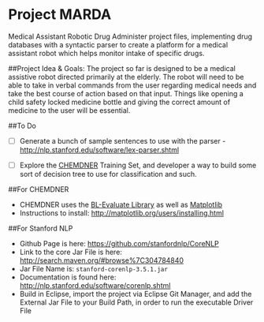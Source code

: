 # Project MARDA
Medical Assistant Robotic Drug Administer project files, implementing drug databases with a syntactic parser to create a platform for a medical assistant robot which helps monitor intake of specific drugs.


##Project Idea & Goals:
The project so far is designed to be a medical assistive robot directed primarily at the elderly. The robot will need to be able to take in verbal commands from the user regarding medical needs and take the best course of action based on that input. Things like opening a child safety locked medicine bottle and giving the correct amount of medicine to the user will be essential.

##To Do
- [ ] Generate a bunch of sample sentences to use with the parser - http://nlp.stanford.edu/software/lex-parser.shtml
- [ ] Explore the [CHEMDNER](http://mldata.org/repository/data/viewslug/chemdner-training/) Training Set, and developer a way to build some sort of decision tree to use for classification and such. 


##For CHEMDNER
- CHEMDNER uses the [BL-Evaluate Library](http://www.biocreative.org/resources/biocreative-ii5/evaluation-library/) as well as [Matplotlib](http://matplotlib.sourceforge.net/users/installing.html)
- Instructions to install: http://matplotlib.org/users/installing.html

##For Stanford NLP
- Github Page is here: https://github.com/stanfordnlp/CoreNLP
- Link to the core Jar File is here: http://search.maven.org/#browse%7C304784840
- Jar File Name is: `stanford-corenlp-3.5.1.jar`
- Documentation is found here: http://nlp.stanford.edu/software/corenlp.shtml
- Build in Eclipse, import the project via Eclipse Git Manager, and add the External Jar File to your Build Path, in order to run the executable Driver File
 



